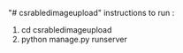 "# csrabledimageupload" 
instructions to run :
1) cd csrabledimageupload
2) python manage.py runserver 
